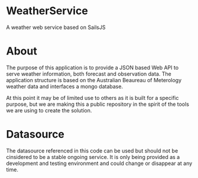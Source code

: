 # WeatherService
A weather web service based on SailsJS

# About
The purpose of this application is to provide a JSON based Web API to serve weather information, both forecast and observation data. The application structure is based on the Australian Beaureau of Meterology weather data and interfaces a mongo database.  

At this point it may be of limited use to others as it is built for a specific purpose, but we are making this a public repository in the spirit of the tools we are using to create the solution. 

# Datasource
The datasource referenced in this code can be used but should not be cinsidered to be a stable ongoing service. It is only being provided as a development and testing environment and could change or disappear at any time. 
